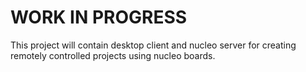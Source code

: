 # WORK IN PROGRESS
This project will contain desktop client and nucleo server for creating remotely controlled projects using nucleo boards.
